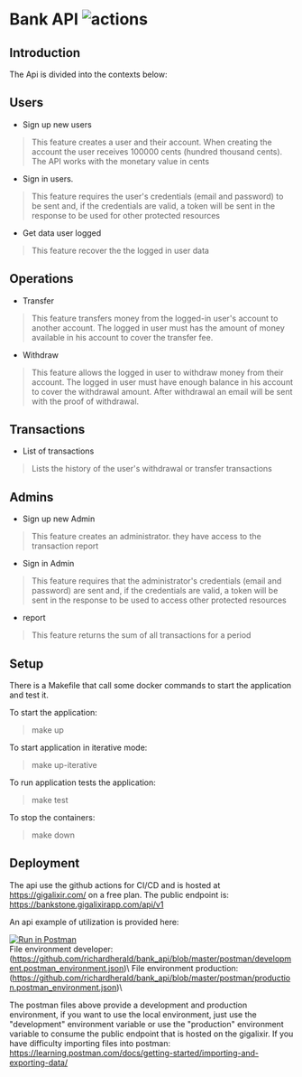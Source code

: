 
# Bank API ![actions](https://github.com/richardherald/bank_api/workflows/actions/badge.svg)

## Introduction

The Api is divided into the contexts below:

## Users

- Sign up new users
> This feature creates a user and their account. When creating the account the user receives 100000 cents (hundred thousand cents). The API works with the monetary value in cents
- Sign in users.
> This feature requires the user's credentials (email and password) to be sent and, if the credentials are valid, a token will be sent in the response to be used for other protected resources
- Get data user logged
> This feature recover the the logged in user data

## Operations

- Transfer
> This feature transfers money from the logged-in user's account to another account. The logged in user must has the amount of money available in his account to cover the transfer fee.
- Withdraw
> This feature allows the logged in user to withdraw money from their account. The logged in user must have enough balance in his account to cover the withdrawal amount. After withdrawal an email will be sent with the proof of withdrawal.

## Transactions

- List of transactions
> Lists the history of the user's withdrawal or transfer transactions

## Admins

- Sign up new Admin
> This feature creates an administrator. they have access to the transaction report
- Sign in Admin
> This feature requires that the administrator's credentials (email and password) are sent and, if the credentials are valid, a token will be sent in the response to be used to access other protected resources
- report
> This feature returns the sum of all transactions for a period

## Setup

There is a Makefile that call some docker commands to start the application and test it.

To start the application:
> make up

To start application in iterative mode:
> make up-iterative

To run application tests the application:
> make test

To stop the containers:
> make down

## Deployment

The api use the github actions for CI/CD and is hosted at https://gigalixir.com/ on a free plan.
The public endpoint is: https://bankstone.gigalixirapp.com/api/v1

An api example of utilization is provided here:

[![Run in Postman](https://run.pstmn.io/button.svg)](https://www.getpostman.com/collections/2323d1dbb11b538771e1)\
File environment developer: (https://github.com/richardherald/bank_api/blob/master/postman/development.postman_environment.json)\\
File environment production: (https://github.com/richardherald/bank_api/blob/master/postman/production.postman_environment.json)\\

The postman files above provide a development and production environment, if you want to use the local environment, just use the "development" environment variable or use the "production" environment variable to consume the public endpoint that is hosted on the gigalixir. If you have difficulty importing files into postman: https://learning.postman.com/docs/getting-started/importing-and-exporting-data/
